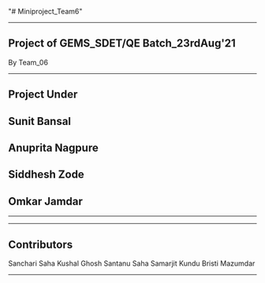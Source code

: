 "# Miniproject_Team6" 
****************************************

Project of GEMS_SDET/QE Batch_23rdAug'21
----------------------------------------
By Team_06

****************************************

Project Under
-------------
Sunit Bansal
----
Anuprita Nagpure
---
Siddhesh Zode
-----
Omkar Jamdar
-----

****************************************

------------
Contributors
------------
Sanchari Saha
Kushal Ghosh
Santanu Saha
Samarjit Kundu
Bristi Mazumdar

****************************************
